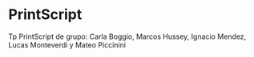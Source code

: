# PrintScript
Tp PrintScript de grupo: Carla Boggio, Marcos Hussey, Ignacio Mendez, Lucas Monteverdi y Mateo Piccinini
